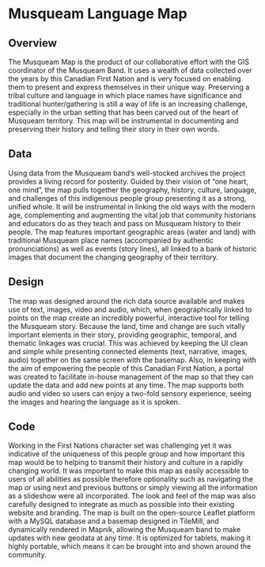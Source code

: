 # Musqueam Language Map

## Overview
The Musqueam Map is the product of our collaborative effort with the GIS coordinator of the Musqueam Band. It uses a wealth of data collected over the years by this Canadian First Nation and is very focused on enabling them to present and express themselves in their unique way. Preserving a tribal culture and language in which place names have significance and traditional hunter/gathering is still a way of life is an increasing challenge, especially in the urban setting that has been carved out of the heart of Musqueam territory. This map will be instrumental in documenting and preserving their history and telling their story in their own words. 

## Data
Using data from the Musqueam band’s well-stocked archives the project provides a living record for posterity. Guided by their vision of “one heart, one mind”, the map pulls together the geography, history, culture, language, and challenges of this indigenous people group presenting it as a strong, unified whole. It will be instrumental in linking the old ways with the modern age, complementing and augmenting the vital job that community historians and educators do as they teach and pass on Musqueam history to their people. The map features important geographic areas (water and land) with traditional Musqueam place names (accompanied by authentic pronunciations) as well as events (story lines), all linked to a bank of historic images that document the changing geography of their territory.

## Design
The map was designed around the rich data source available and makes use of text, images, video and audio, which, when geographically linked to points on the map create an incredibly powerful, interactive tool for telling the Musqueam story. Because the land, time and change are such vitally important elements in their story, providing geographic, temporal, and thematic linkages was crucial. This was achieved by keeping the UI clean and simple while presenting connected elements (text, narrative, images, audio) together on the same screen with the basemap. Also, in keeping with the aim of empowering the people of this Canadian First Nation, a portal was created to facilitate in-house management of the map so that they can update the data and add new points at any time. The map supports both audio and video so users can enjoy a two-fold sensory experience, seeing the images and hearing the language as it is spoken.

## Code
Working in the First Nations character set was challenging yet it was indicative of the uniqueness of this people group and how important this map would be to helping to transmit their history and culture in a rapidly changing world. It was important to make this map as easily accessible to users of all abilities as possible therefore optionality such as navigating the map or using next and previous buttons or simply viewing all the information as a slideshow were all incorporated. The look and feel of the map was also carefully designed to integrate as much as possible into their existing website and branding. The map is built on the open-source Leaflet platform with a MySQL database and a basemap designed in TileMill, and dynamically rendered in Mapnik, allowing the Musqueam band to make updates with new geodata at any time. It is optimized for tablets, making it highly portable, which means it can be brought into and shown around the community.